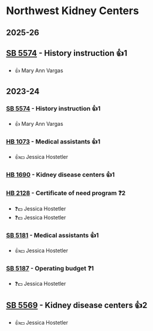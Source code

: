 # Northwest Kidney Centers
## 2025-26

## [SB 5574](/bill/2025-26/sb/5574/) - History instruction 👍1  
* 👍 Mary Ann Vargas

## 2023-24

### [SB 5574](/bill/2023-24/sb/5574/) - History instruction 👍1  
* 👍 Mary Ann Vargas

### [HB 1073](/bill/2023-24/hb/1073/) - Medical assistants 👍1  
* 👍💵 Jessica Hostetler

### [HB 1690](/bill/2023-24/hb/1690/) - Kidney disease centers 👍1  

### [HB 2128](/bill/2023-24/hb/2128/) - Certificate of need program   ❓2
* ❓💵 Jessica Hostetler
* ❓💵 Jessica Hostetler

### [SB 5181](/bill/2023-24/sb/5181/) - Medical assistants 👍1  
* 👍💵 Jessica Hostetler

### [SB 5187](/bill/2023-24/sb/5187/) - Operating budget   ❓1
* ❓💵 Jessica Hostetler

## [SB 5569](/bill/2023-24/sb/5569/) - Kidney disease centers 👍2  
* 👍💵 Jessica Hostetler
